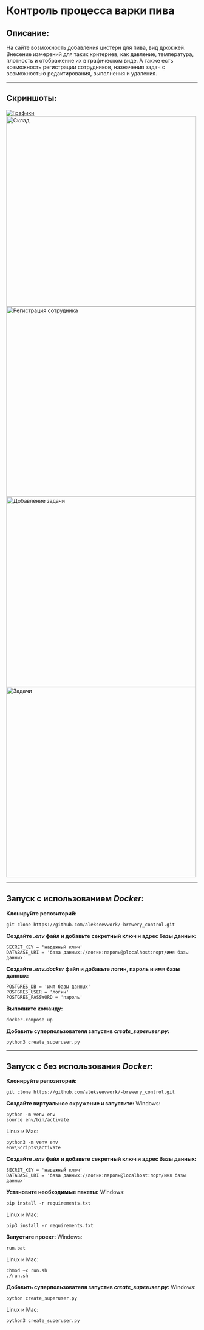 # Контроль процесса варки пива
## Описание:
На сайте возможность добавления цистерн для пива, вид дрожжей. Внесение измерений для таких критериев, как давление, температура, плотность и отображение их в графическом виде. А также есть возможность регистрации сотрудников, назначения задач с возможностью редактирования,  выполнения и удаления.
***
## Скриншоты:
[![Графики](https://i.postimg.cc/50YfwzFk/schedule.png)](https://postimg.cc/JD8w8Gxb)
<img src="https://i.postimg.cc/dt8tHGNb/add-raw-material.png" width="500" alt="Склад">
<img src="https://i.postimg.cc/XvDVGLXC/register.png" width="500" alt="Регистрация сотрудника">
<img src="https://i.postimg.cc/RZdC94BG/add-task.png" width="500" alt="Добавление задачи">
<img src="https://i.postimg.cc/255kSMjY/task.png" width="500" alt="Задачи">

***
## Запуск с использованием _Docker_:
__Клонируйте репозиторий:__

    git clone https://github.com/alekseevwork/-brewery_control.git
    
__Создайте _.env_ файл и добавьте секретный ключ и адрес базы данных:__

    SECRET_KEY = 'надежный ключ'
    DATABASE_URI = 'база данных://логин:пароль@plocalhost:порт/имя базы данных'
    
__Создайте _.env.docker_ файл и добавьте логин, пароль и имя базы данных:__

    POSTGRES_DB = 'имя базы данных'
    POSTGRES_USER = 'логин'
    POSTGRES_PASSWORD = 'пароль'
    
__Выполните команду:__

    docker-compose up
    
__Добавить суперпользователя запустив _create_superuser.py_:__

    python3 create_superuser.py
    
***
## Запуск с без использования _Docker_:
__Клонируйте репозиторий:__

    git clone https://github.com/alekseevwork/-brewery_control.git
    
__Создайте виртуальное окружение и запустите:__
Windows:
    
    python -m venv env
    source env/bin/activate
    
Linux и Mac:

    python3 -m venv env
    env\Scripts\activate
    
__Создайте _.env_ файл и добавьте секретный ключ и адрес базы данных:__

    SECRET_KEY = 'надежный ключ'
    DATABASE_URI = 'база данных://логин:пароль@localhost:порт/имя базы данных'
    
__Установите необходимые пакеты:__
Windows:
    
    pip install -r requirements.txt
    
Linux и Mac:

    pip3 install -r requirements.txt
    
__Запустите проект:__
Windows:
    
    run.bat
    
Linux и Mac:

    chmod +x run.sh
    ./run.sh

__Добавить суперпользователя запустив _create_superuser.py_:__
Windows:
    
    python create_superuser.py
    
Linux и Mac:

    python3 create_superuser.py
